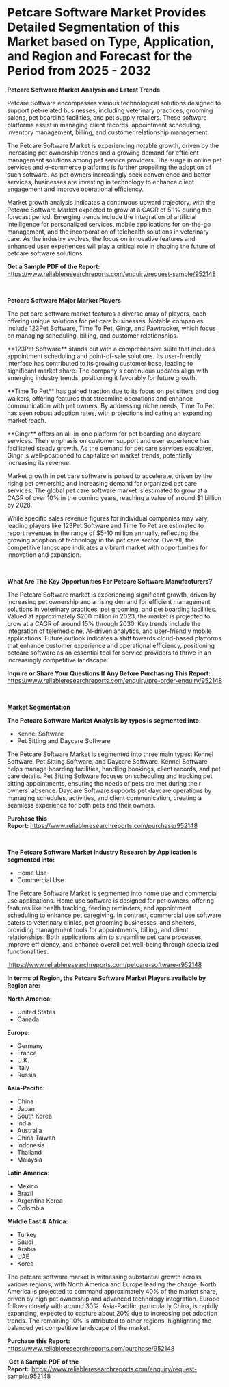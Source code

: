 <p><h1>Petcare Software Market Provides Detailed Segmentation of this Market based on Type, Application, and Region and Forecast for the Period from 2025 - 2032</h1></p><p><strong>Petcare Software Market Analysis and Latest Trends</strong></p>
<p><p>Petcare Software encompasses various technological solutions designed to support pet-related businesses, including veterinary practices, grooming salons, pet boarding facilities, and pet supply retailers. These software platforms assist in managing client records, appointment scheduling, inventory management, billing, and customer relationship management. </p><p>The Petcare Software Market is experiencing notable growth, driven by the increasing pet ownership trends and a growing demand for efficient management solutions among pet service providers. The surge in online pet services and e-commerce platforms is further propelling the adoption of such software. As pet owners increasingly seek convenience and better services, businesses are investing in technology to enhance client engagement and improve operational efficiency.</p><p>Market growth analysis indicates a continuous upward trajectory, with the Petcare Software Market expected to grow at a CAGR of 5.1% during the forecast period. Emerging trends include the integration of artificial intelligence for personalized services, mobile applications for on-the-go management, and the incorporation of telehealth solutions in veterinary care. As the industry evolves, the focus on innovative features and enhanced user experiences will play a critical role in shaping the future of petcare software solutions.</p></p>
<p><strong>Get a Sample PDF of the Report:&nbsp;</strong> <a href="https://www.reliableresearchreports.com/enquiry/request-sample/952148?utm_campaign=2239&utm_medium=2&utm_source=Github&utm_content=ia&utm_term=17042025&utm_id=petcare-software">https://www.reliableresearchreports.com/enquiry/request-sample/952148</a></p>
<p>&nbsp;</p>
<p><strong>Petcare Software Major Market Players</strong></p>
<p><p>The pet care software market features a diverse array of players, each offering unique solutions for pet care businesses. Notable companies include 123Pet Software, Time To Pet, Gingr, and Pawtracker, which focus on managing scheduling, billing, and customer relationships.</p><p>**123Pet Software** stands out with a comprehensive suite that includes appointment scheduling and point-of-sale solutions. Its user-friendly interface has contributed to its growing customer base, leading to significant market share. The company's continuous updates align with emerging industry trends, positioning it favorably for future growth.</p><p>**Time To Pet** has gained traction due to its focus on pet sitters and dog walkers, offering features that streamline operations and enhance communication with pet owners. By addressing niche needs, Time To Pet has seen robust adoption rates, with projections indicating an expanding market reach.</p><p>**Gingr** offers an all-in-one platform for pet boarding and daycare services. Their emphasis on customer support and user experience has facilitated steady growth. As the demand for pet care services escalates, Gingr is well-positioned to capitalize on market trends, potentially increasing its revenue.</p><p>Market growth in pet care software is poised to accelerate, driven by the rising pet ownership and increasing demand for organized pet care services. The global pet care software market is estimated to grow at a CAGR of over 10% in the coming years, reaching a value of around $1 billion by 2028.</p><p>While specific sales revenue figures for individual companies may vary, leading players like 123Pet Software and Time To Pet are estimated to report revenues in the range of $5-10 million annually, reflecting the growing adoption of technology in the pet care sector. Overall, the competitive landscape indicates a vibrant market with opportunities for innovation and expansion.</p></p>
<p>&nbsp;</p>
<p><strong>What Are The Key Opportunities For Petcare Software Manufacturers?</strong></p>
<p><p>The Petcare Software market is experiencing significant growth, driven by increasing pet ownership and a rising demand for efficient management solutions in veterinary practices, pet grooming, and pet boarding facilities. Valued at approximately $200 million in 2023, the market is projected to grow at a CAGR of around 15% through 2030. Key trends include the integration of telemedicine, AI-driven analytics, and user-friendly mobile applications. Future outlook indicates a shift towards cloud-based platforms that enhance customer experience and operational efficiency, positioning petcare software as an essential tool for service providers to thrive in an increasingly competitive landscape.</p></p>
<p><strong>Inquire or Share Your Questions If Any Before Purchasing This Report:</strong> <a href="https://www.reliableresearchreports.com/enquiry/pre-order-enquiry/952148?utm_campaign=2239&utm_medium=2&utm_source=Github&utm_content=ia&utm_term=17042025&utm_id=petcare-software">https://www.reliableresearchreports.com/enquiry/pre-order-enquiry/952148</a></p>
<p>&nbsp;</p>
<p><strong>Market Segmentation</strong></p>
<p><strong>The Petcare Software Market Analysis by types is segmented into:</strong></p>
<p><ul><li>Kennel Software</li><li>Pet Sitting and Daycare Software</li></ul></p>
<p><p>The Petcare Software Market is segmented into three main types: Kennel Software, Pet Sitting Software, and Daycare Software. Kennel Software helps manage boarding facilities, handling bookings, client records, and pet care details. Pet Sitting Software focuses on scheduling and tracking pet sitting appointments, ensuring the needs of pets are met during their owners' absence. Daycare Software supports pet daycare operations by managing schedules, activities, and client communication, creating a seamless experience for both pets and their owners.</p></p>
<p><strong>Purchase this Report:&nbsp;</strong><a href="https://www.reliableresearchreports.com/purchase/952148?utm_campaign=2239&utm_medium=2&utm_source=Github&utm_content=ia&utm_term=17042025&utm_id=petcare-software">https://www.reliableresearchreports.com/purchase/952148</a></p>
<p>&nbsp;</p>
<p><strong>The Petcare Software Market Industry Research by Application is segmented into:</strong></p>
<p><ul><li>Home Use</li><li>Commercial Use</li></ul></p>
<p><p>The Petcare Software Market is segmented into home use and commercial use applications. Home use software is designed for pet owners, offering features like health tracking, feeding reminders, and appointment scheduling to enhance pet caregiving. In contrast, commercial use software caters to veterinary clinics, pet grooming businesses, and shelters, providing management tools for appointments, billing, and client relationships. Both applications aim to streamline pet care processes, improve efficiency, and enhance overall pet well-being through specialized functionalities.</p></p>
<p><a href="https://www.reliableresearchreports.com/petcare-software-r952148?utm_campaign=2239&utm_medium=2&utm_source=Github&utm_content=ia&utm_term=17042025&utm_id=petcare-software">&nbsp;https://www.reliableresearchreports.com/petcare-software-r952148</a></p>
<p><strong>In terms of Region, the Petcare Software Market Players available by Region are:</strong></p>
<p>
    <p> <strong> North America: </strong>
        <ul>
            <li>United States</li>
            <li>Canada</li>
        </ul>
        </p> 
    <p> <strong> Europe: </strong>
        <ul>
            <li>Germany</li>
            <li>France</li>
            <li>U.K.</li>
            <li>Italy</li>
            <li>Russia</li>
        </ul>
        </p> 
    <p> <strong> Asia-Pacific: </strong>
        <ul>
            <li>China</li>
            <li>Japan</li>
            <li>South Korea</li>
            <li>India</li>
            <li>Australia</li>
            <li>China Taiwan</li>
            <li>Indonesia</li>
            <li>Thailand</li>
            <li>Malaysia</li>
        </ul>
        </p> 
    <p> <strong> Latin America: </strong>
        <ul>
            <li>Mexico</li>
            <li>Brazil</li>
            <li>Argentina Korea</li>
            <li>Colombia</li>
        </ul>
        </p> 
    <p> <strong> Middle East & Africa: </strong>
        <ul>
            <li>Turkey</li>
            <li>Saudi</li>
            <li>Arabia</li>
            <li>UAE</li>
            <li>Korea</li>
        </ul>
    </p>
    </p>
<p><p>The petcare software market is witnessing substantial growth across various regions, with North America and Europe leading the charge. North America is projected to command approximately 40% of the market share, driven by high pet ownership and advanced technology integration. Europe follows closely with around 30%. Asia-Pacific, particularly China, is rapidly expanding, expected to capture about 20% due to increasing pet adoption trends. The remaining 10% is attributed to other regions, highlighting the balanced yet competitive landscape of the market.</p></p>
<p><strong>Purchase this Report: </strong><a href="https://www.reliableresearchreports.com/purchase/952148?utm_campaign=2239&utm_medium=2&utm_source=Github&utm_content=ia&utm_term=17042025&utm_id=petcare-software">https://www.reliableresearchreports.com/purchase/952148</a></p>
<p>&nbsp;<strong>Get a Sample PDF of the Report:&nbsp;&nbsp;</strong><a href="https://www.reliableresearchreports.com/enquiry/request-sample/952148?utm_campaign=2239&utm_medium=2&utm_source=Github&utm_content=ia&utm_term=17042025&utm_id=petcare-software">https://www.reliableresearchreports.com/enquiry/request-sample/952148</a></p>
<p><strong></strong></p>
<p><p></p><p></p><p></p></p>